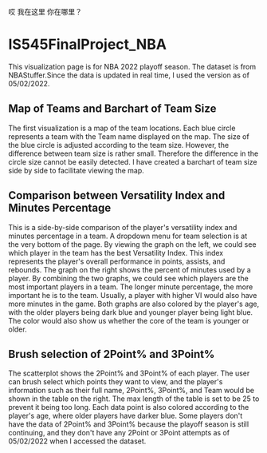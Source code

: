 哎 我在这里 你在哪里？

# IS545FinalProject_NBA
This visualization page is for NBA 2022 playoff season. The dataset is from NBAStuffer.Since the data is updated in real time, I used the version as of 05/02/2022.

## Map of Teams and Barchart of Team Size
The first visualization is a map of the team locations. Each blue circle represents a team with the Team name displayed on the map. The size of the blue circle is adjusted according to the team size. However, the difference between team size is rather small. Therefore the difference in the circle size cannot be easily detected. I have created a barchart of team size side by side to facilitate viewing the map.

## Comparison between Versatility Index and Minutes Percentage
This is a side-by-side comparison of the player's versatility index and minutes percentage in a team. A dropdown menu for team selection is at the very bottom of the page. By viewing the graph on the left, we could see which player in the team has the best Versatility Index. This index represents the player's overall performance in points, assists, and rebounds. The graph on the right shows the percent of minutes used by a player. By combining the two graphs, we could see which players are the most important players in a team. The longer minute percentage, the more important he is to the team. Usually, a player with higher VI would also have more minutes in the game. Both graphs are also colored by the player's age, with the older players being dark blue and younger player being light blue. The color would also show us whether the core of the team is younger or older.

## Brush selection of 2Point% and 3Point%
The scatterplot shows the 2Point% and 3Point% of each player. The user can brush select which points they want to view, and the player's information such as their full name, 2Point%, 3Point%, and Team would be shown in the table on the right. The max length of the table is set to be 25 to prevent it being too long. Each data point is also colored according to the player's age, where older players have darker blue. Some players don't have the data of 2Point% and 3Point% because the playoff season is still continuing, and they don't have any 2Point or 3Point attempts as of 05/02/2022 when I accessed the dataset.
